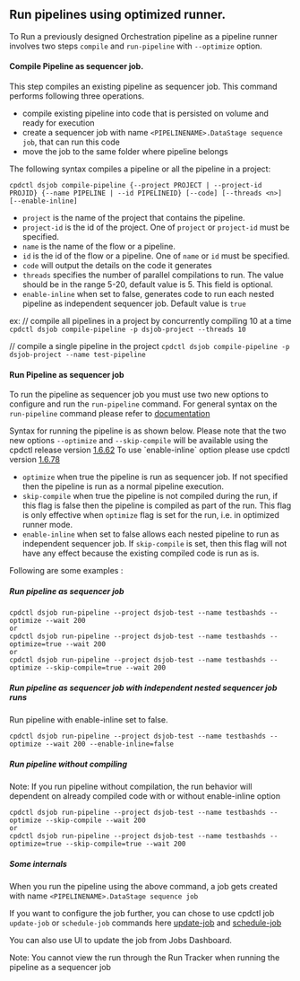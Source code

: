 
  
## Run pipelines using optimized runner.

To Run a previously designed Orchestration pipeline as a pipeline runner involves two steps `compile` and `run-pipeline` with `--optimize` option.

#### Compile Pipeline as sequencer job.

This step compiles an existing pipeline as sequencer job. This command performs following three operations.
- compile existing pipeline into code that is persisted on volume and ready for execution
- create a sequencer job with name `<PIPELINENAME>.DataStage sequence job`, that can run this code
- move the job to the same folder where pipeline belongs
  
The following syntax compiles a pipeline or all the pipeline in a project:

```
cpdctl dsjob compile-pipeline {--project PROJECT | --project-id PROJID} {--name PIPELINE | --id PIPELINEID} [--code] [--threads <n>]  [--enable-inline]

```
-  `project` is the name of the project that contains the pipeline.
-  `project-id` is the id of the project. One of `project` or `project-id` must be specified.
-  `name` is the name of the flow or a pipeline.
-  `id` is the id of the flow or a pipeline. One of `name` or `id` must be specified.
-  `code` will output the details on the code it generates
-  `threads` specifies the number of parallel compilations to run. The value should be in the range 5-20, default value is 5. This field is optional.
- `enable-inline` when set to false, generates code to run each nested pipeline as independent sequencer job. Default value is `true`

ex:
// compile all pipelines in a project by concurrently compiling 10 at a time
`cpdctl dsjob compile-pipeline -p dsjob-project --threads 10`

// compile a single pipeline in the project
`cpdctl dsjob compile-pipeline -p dsjob-project --name test-pipeline`

#### Run Pipeline as sequencer job

To run the pipeline as sequencer job you must use two new options to configure and run the `run-pipeline` command. For general syntax on the `run-pipeline` command please refer to [documentation](https://github.com/IBM/DataStage/blob/main/dsjob/dsjob.5.0.2.md#running-pipelines)

Syntax for running the pipeline is as shown below. Please note that the two new options `--optimize` and `--skip-compile`  will be available using the cpdctl release version [1.6.62]([https://github.com/IBM/cpdctl/releases/tag/v1.6.62](https://github.com/IBM/cpdctl/releases/tag/v1.6.62)) 
To use `enable-inline` option please use cpdctl version [1.6.78]([https://github.com/IBM/cpdctl/releases/tag/v1.6.62](https://github.com/IBM/cpdctl/releases/tag/v1.78)) 


- `optimize` when true the pipeline is run as sequencer job. If not specified then the pipeline is run as a normal pipeline execution.
- `skip-compile` when true the pipeline is not compiled during the run, if this flag is false then the pipeline is compiled as part of the run. This flag is only effective when `optimize` flag is set for the run, i.e. in optimized runner mode.
- `enable-inline` when set to false allows each nested pipeline to run as independent sequencer job. If `skip-compile` is set, then this flag will not have any effect because the existing compiled code is run as is.
 

Following are some examples :

##### Run pipeline as sequencer job
```
cpdctl dsjob run-pipeline --project dsjob-test --name testbashds --optimize --wait 200
or
cpdctl dsjob run-pipeline --project dsjob-test --name testbashds --optimize=true --wait 200
or
cpdctl dsjob run-pipeline --project dsjob-test --name testbashds --optimize --skip-compile=true --wait 200
```
##### Run pipeline as sequencer job with independent nested sequencer job runs
Run pipeline with enable-inline set to false.
```
cpdctl dsjob run-pipeline --project dsjob-test --name testbashds --optimize --wait 200 --enable-inline=false
```


##### Run pipeline without compiling
Note: If you run pipeline without compilation, the run behavior will dependent on already compiled code with or without enable-inline option
```
cpdctl dsjob run-pipeline --project dsjob-test --name testbashds --optimize --skip-compile --wait 200
or
cpdctl dsjob run-pipeline --project dsjob-test --name testbashds --optimize=true --skip-compile=true --wait 200
```  


##### Some internals
When you run the pipeline using the above command, a job gets created with name `<PIPELINENAME>.DataStage sequence job`

If you want to configure the job further, you can chose to use cpdctl job `update-job` or `schedule-job` commands here [update-job](https://github.com/IBM/DataStage/blob/main/dsjob/dsjob.5.0.0.md#updating-jobs) and [schedule-job](https://github.com/IBM/DataStage/blob/main/dsjob/dsjob.5.0.2.md#scheduling-jobs)

You can also use UI to update the job from Jobs Dashboard.

Note: You cannot view the run through the Run Tracker when running the pipeline as a sequencer job
